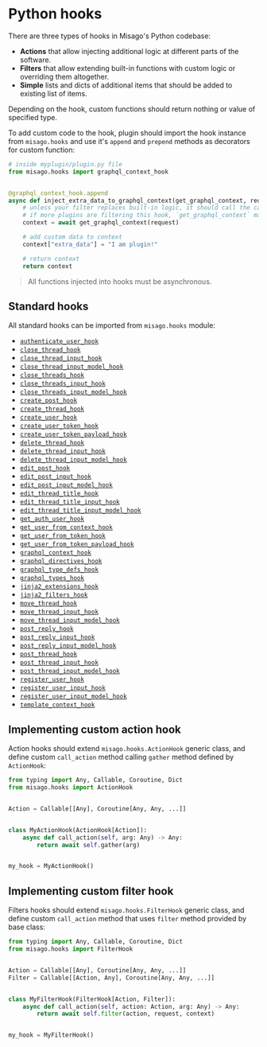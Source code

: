 Python hooks
============

There are three types of hooks in Misago's Python codebase:

- **Actions** that allow injecting additional logic at different parts of the software.
- **Filters** that allow extending built-in functions with custom logic or overriding them altogether.
- **Simple** lists and dicts of additional items that should be added to existing list of items.

Depending on the hook, custom functions should return nothing or value of specified type.

To add custom code to the hook, plugin should import the hook instance from `misago.hooks` and use it's `append` and `prepend` methods as decorators for custom function:

```python
# inside myplugin/plugin.py file
from misago.hooks import graphql_context_hook


@graphql_context_hook.append
async def inject_extra_data_to_graphql_context(get_graphql_context, request):
    # unless your filter replaces built-in logic, it should call the callable passed as first argument.
    # if more plugins are filtering this hook, `get_graphql_context` may be next filter instead!
    context = await get_graphql_context(request)

    # add custom data to context
    context["extra_data"] = "I am plugin!"

    # return context
    return context
```

> All functions injected into hooks must be asynchronous.


Standard hooks
--------------

All standard hooks can be imported from `misago.hooks` module:

- [`authenticate_user_hook`](./authenticate-user-hook.md)
- [`close_thread_hook`](./close-thread-hook.md)
- [`close_thread_input_hook`](./close-thread-input-hook.md)
- [`close_thread_input_model_hook`](./close-thread-input-model-hook.md)
- [`close_threads_hook`](./close-threads-hook.md)
- [`close_threads_input_hook`](./close-threads-input-hook.md)
- [`close_threads_input_model_hook`](./close-threads-input-model-hook.md)
- [`create_post_hook`](./create-post-hook.md)
- [`create_thread_hook`](./create-thread-hook.md)
- [`create_user_hook`](./create-user-hook.md)
- [`create_user_token_hook`](./create-user-token-hook.md)
- [`create_user_token_payload_hook`](./create-user-token-payload-hook.md)
- [`delete_thread_hook`](./delete-thread-hook.md)
- [`delete_thread_input_hook`](./delete-thread-input-hook.md)
- [`delete_thread_input_model_hook`](./delete-thread-input-model-hook.md)
- [`edit_post_hook`](./edit-post-hook.md)
- [`edit_post_input_hook`](./edit-post-input-hook.md)
- [`edit_post_input_model_hook`](./edit-post-input-model-hook.md)
- [`edit_thread_title_hook`](./edit-thread-title-hook.md)
- [`edit_thread_title_input_hook`](./edit-thread-title-input-hook.md)
- [`edit_thread_title_input_model_hook`](./edit-thread-title-input-model-hook.md)
- [`get_auth_user_hook`](./get-auth-user-hook.md)
- [`get_user_from_context_hook`](./get-user-from-context-hook.md)
- [`get_user_from_token_hook`](./get-user-from-token-hook.md)
- [`get_user_from_token_payload_hook`](./get-user-from-token-payload-hook.md)
- [`graphql_context_hook`](./graphql-context-hook.md)
- [`graphql_directives_hook`](./graphql-directives-hook.md)
- [`graphql_type_defs_hook`](./graphql-type-defs-hook.md)
- [`graphql_types_hook`](./graphql-types-hook.md)
- [`jinja2_extensions_hook`](./jinja2-extensions-hook.md)
- [`jinja2_filters_hook`](./jinja2-filters-hook.md)
- [`move_thread_hook`](./move-thread-hook.md)
- [`move_thread_input_hook`](./move-thread-input-hook.md)
- [`move_thread_input_model_hook`](./move-thread-input-model-hook.md)
- [`post_reply_hook`](./post-reply-hook.md)
- [`post_reply_input_hook`](./post-reply-input-hook.md)
- [`post_reply_input_model_hook`](./post-reply-input-model-hook.md)
- [`post_thread_hook`](./post-thread-hook.md)
- [`post_thread_input_hook`](./post-thread-input-hook.md)
- [`post_thread_input_model_hook`](./post-thread-input-model-hook.md)
- [`register_user_hook`](./register-user-hook.md)
- [`register_user_input_hook`](./register-user-input-hook.md)
- [`register_user_input_model_hook`](./register-user-input-model-hook.md)
- [`template_context_hook`](./template-context-hook.md)


Implementing custom action hook
-------------------------------

Action hooks should extend `misago.hooks.ActionHook` generic class, and define custom `call_action` method calling `gather` method defined by `ActionHook`:

```python
from typing import Any, Callable, Coroutine, Dict
from misago.hooks import ActionHook


Action = Callable[[Any], Coroutine[Any, Any, ...]]


class MyActionHook(ActionHook[Action]):
    async def call_action(self, arg: Any) -> Any:
        return await self.gather(arg)


my_hook = MyActionHook()
```


Implementing custom filter hook
-------------------------------

Filters hooks should extend `misago.hooks.FilterHook` generic class, and define custom `call_action` method that uses `filter` method provided by base class:

```python
from typing import Any, Callable, Coroutine, Dict
from misago.hooks import FilterHook


Action = Callable[[Any], Coroutine[Any, Any, ...]]
Filter = Callable[[Action, Any], Coroutine[Any, Any, ...]]


class MyFilterHook(FilterHook[Action, Filter]):
    async def call_action(self, action: Action, arg: Any) -> Any:
        return await self.filter(action, request, context)


my_hook = MyFilterHook()
```
